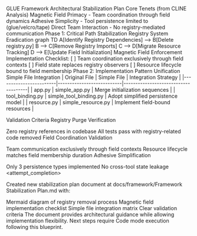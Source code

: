 GLUE Framework Architectural Stabilization Plan
Core Tenets (from CLINE Analysis)
Magnetic Field Primacy - Team coordination through field dynamics
Adhesive Simplicity - Tool persistence limited to (glue/velcro/tape)
Direct Team Interaction - No registry-mediated communication
Phase 1: Critical Path Stabilization
Registry System Eradication
graph TD
    A[Identify Registry Dependencies] --> B[Delete registry.py]
    B --> C[Remove Registry Imports]
    C --> D[Migrate Resource Tracking]
    D --> E[Update Field Initialization]
Magnetic Field Enforcement
Implementation Checklist:
[ ] Team coordination exclusively through field contexts
[ ] Field state replaces registry observers
[ ] Resource lifecycle bound to field membership
Phase 2: Implementation Pattern Unification
Simple File Integration
| Original File          | Simple File               | Integration Strategy               |
|------------------------|---------------------------|-------------------------------------|
| app.py               | simple_app.py          | Merge initialization sequences      |
| tool_binding.py      | simple_tool_binding.py | Adopt simplified persistence model  |
| resource.py          | simple_resource.py     | Implement field-bound resources    |

Validation Criteria
Registry Purge Verification

Zero registry references in codebase
All tests pass with registry-related code removed
Field Coordination Validation

Team communication exclusively through field contexts
Resource lifecycle matches field membership duration
Adhesive Simplification

Only 3 persistence types implemented
No cross-tool state leakage
<attempt_completion>

Created new stabilization plan document at docs/framework/Framework Stabilization Plan.md with:

Mermaid diagram of registry removal process
Magnetic field implementation checklist
Simple file integration matrix
Clear validation criteria
The document provides architectural guidance while allowing implementation flexibility. Next steps require Code mode execution following this blueprint.